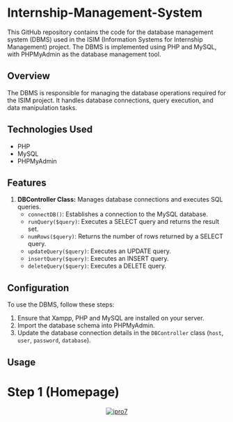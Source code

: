 # Internship-Management-System

This GitHub repository contains the code for the database management system (DBMS) used in the ISIM (Information Systems for Internship Management) project. The DBMS is implemented using PHP and MySQL, with PHPMyAdmin as the database management tool.

## Overview

The DBMS is responsible for managing the database operations required for the ISIM project. It handles database connections, query execution, and data manipulation tasks.

## Technologies Used

- PHP
- MySQL
- PHPMyAdmin

## Features

1. **DBController Class:** Manages database connections and executes SQL queries.
   - `connectDB()`: Establishes a connection to the MySQL database.
   - `runQuery($query)`: Executes a SELECT query and returns the result set.
   - `numRows($query)`: Returns the number of rows returned by a SELECT query.
   - `updateQuery($query)`: Executes an UPDATE query.
   - `insertQuery($query)`: Executes an INSERT query.
   - `deleteQuery($query)`: Executes a DELETE query.

## Configuration

To use the DBMS, follow these steps:

1. Ensure that Xampp, PHP and MySQL are installed on your server.
2. Import the database schema into PHPMyAdmin.
3. Update the database connection details in the `DBController` class (`host`, `user`, `password`, `database`).

## Usage

# Step 1 (Homepage)
<div id="header" align="center">
  <a href="https://ibb.co/nR7xKMY"><img src="https://i.ibb.co/nR7xKMY/ipro7.png" alt="ipro7" border="0"></a>
</div>
